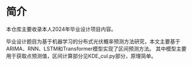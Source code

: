 # 简介
本仓库主要收录本人2024年毕业设计项目内容。

毕业设计题目为基于机器学习的分布式光伏概率预测方法研究，本文主要基于ARIMA、RNN、LSTM和Transformer模型实现了区间预测方法。
其中模型主要用于获取点预测值，区间计算部分见KDE_cul.py部分，原理简单。

